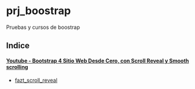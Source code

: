# prj_boostrap
Pruebas y cursos de boostrap

## Indice

#### [Youtube - Bootstrap 4 Sitio Web Desde Cero, con Scroll Reveal y Smooth scrolling](https://www.youtube.com/watch?v=X8OysJsdYxA)
- [fazt_scroll_reveal](https://github.com/eacevedof/prj_boostrap/tree/master/fazt_scroll_reveal#youtube---bootstrap-4-sitio-web-desde-cero-con-scroll-reveal-y-smooth-scrolling)
